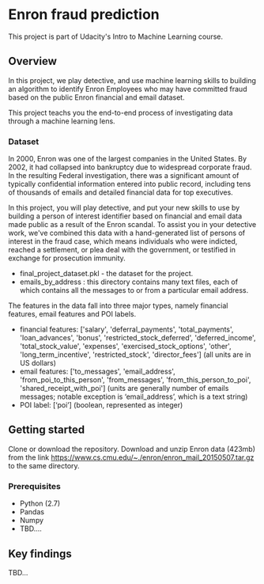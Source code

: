 # Enron fraud prediction
This project is part of Udacity's Intro to Machine Learning course.

## Overview
In this project, we play detective, and use machine learning skills to building an algorithm to identify Enron Employees who may have committed fraud based on the public Enron financial and email dataset.

This project teachs you the end-to-end process of investigating data through a machine learning lens.

### Dataset
In 2000, Enron was one of the largest companies in the United States. By 2002, it had collapsed into bankruptcy due to widespread corporate fraud. In the resulting Federal investigation, there was a significant amount of typically confidential information entered into public record, including tens of thousands of emails and detailed financial data for top executives.

In this project, you will play detective, and put your new skills to use by building a person of interest identifier based on financial and email data made public as a result of the Enron scandal. To assist you in your detective work, we've combined this data with a hand-generated list of persons of interest in the fraud case, which means individuals who were indicted, reached a settlement, or plea deal with the government, or testified in exchange for prosecution immunity.

- final_project_dataset.pkl - the dataset for the project.
- emails_by_address : this directory contains many text files, each of which contains all the messages to or from a particular email address.

The features in the data fall into three major types, namely financial features, email features and POI labels.

- financial features: ['salary', 'deferral_payments', 'total_payments', 'loan_advances', 'bonus', 'restricted_stock_deferred', 'deferred_income', 'total_stock_value', 'expenses', 'exercised_stock_options', 'other', 'long_term_incentive', 'restricted_stock', 'director_fees'] (all units are in US dollars)
- email features: ['to_messages', 'email_address', 'from_poi_to_this_person', 'from_messages', 'from_this_person_to_poi', 'shared_receipt_with_poi'] (units are generally number of emails messages; notable exception is ‘email_address’, which is a text string)
- POI label: [‘poi’] (boolean, represented as integer)

## Getting started
Clone or download the repository.
Download and unzip Enron data (423mb) from the link https://www.cs.cmu.edu/~./enron/enron_mail_20150507.tar.gz to the same directory.

### Prerequisites
- Python (2.7)
- Pandas
- Numpy
- TBD....

## Key findings
TBD...
